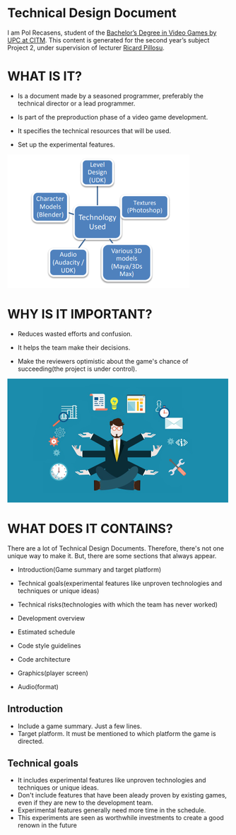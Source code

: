 # Technical Design Document
I am Pol Recasens, student of the [Bachelor’s Degree in
Video Games by UPC at CITM](https://www.citm.upc.edu/ing/estudis/graus-videojocs/). This content is generated for the second year’s
subject Project 2, under supervision of lecturer [Ricard Pillosu](https://es.linkedin.com/in/ricardpillosu).

# WHAT IS IT?

- Is a document made by a seasoned programmer, preferably the technical director or a lead programmer.

- Is part of the preproduction phase of a video game development.

- It specifies the technical resources that will be used.

- Set up the experimental features.

![](docs/tdd.PNG)

# WHY IS IT IMPORTANT?

- Reduces wasted efforts and confusion.

- It helps the team make their decisions.

- Make the reviewers optimistic about the game's chance of succeeding(the project is under control).

![](docs/techleader.png)

# WHAT DOES IT CONTAINS?

There are a lot of Technical Design Documents. Therefore, there's not one unique way to make it.
But, there are some sections that always appear.

- Introduction(Game summary and target platform)

- Technical goals(experimental features like unproven technologies and techniques or unique ideas)

- Technical risks(technologies with which the team has never worked)

- Development overview
    
- Estimated schedule

- Code style guidelines

- Code architecture

- Graphics(player screen)

- Audio(format)

## Introduction

- Include a game summary. Just a few lines.
- Target platform. It must be mentioned to which platform the game is directed.

## Technical goals

- It includes experimental features like unproven technologies and techniques or unique ideas.
- Don't include features that have been aleady proven by existing games, even if they are new to the development team.
- Experimental features generally need more time in the schedule.
- This experiments are seen as worthwhile investments to create a good renown in the future
